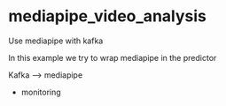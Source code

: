 # mediapipe_video_analysis

Use mediapipe with kafka

In this example we try to wrap mediapipe in the predictor


Kafka --> mediapipe


* monitoring
